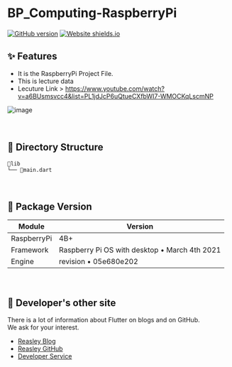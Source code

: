 # BP_Computing-RaspberryPi
[![GitHub version](https://badge.fury.io/gh/Naereen%2FStrapDown.js.svg)](https://github.com/reasley-com/Flutter_Start-Form_Simple/blob/main/README.md)
[![Website shields.io](https://img.shields.io/website-up-down-green-red/http/shields.io.svg)](https://reasley.com)
ㅤ
## ✨ Features
- It is the RaspberryPi Project File.
- This is lecture data
- Lecuture Link > https://www.youtube.com/watch?v=a6BUsmsvcc4&list=PL1jdJcP6uQtueCXfbWI7-WMOCKqLscmNP


![image](https://user-images.githubusercontent.com/33018600/116790473-49faa200-aaef-11eb-8234-32c55c909e5e.png)

ㅤ

## 💠 Directory Structure
```
📁lib
└── 📄main.dart
```
ㅤ

## 🔮 Package Version
| Module | Version |
| ------ | ------ |
| RaspberryPi | 4B+ |
| Framework | Raspberry Pi OS with desktop • March 4th 2021 |
| Engine | revision • 05e680e202 |


ㅤ
ㅤ
## 🌊 Developer's other site
There is a lot of information about Flutter on blogs and on GitHub.    
We ask for your interest.

* [Reasley Blog](https://reasley.com)
* [Reasley GitHub](https://github.com/reasley-com)
* [Developer Service](https://calcs.kr)
